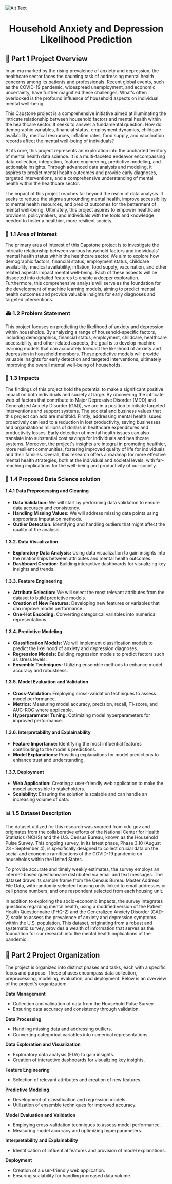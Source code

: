 
![Alt Text](https://www.google.com/url?sa=i&url=https%3A%2F%2Fwww.bbc.com%2Fculture%2Farticle%2F20160303-what-is-the-meaning-of-the-scream&psig=AOvVaw02azS8Lwd6GtF46Dmk-xOf&ust=1699603406063000&source=images&cd=vfe&opi=89978449&ved=0CBIQjRxqFwoTCKjguaO6toIDFQAAAAAdAAAAABAD)

<div align="center">
  
# Household Anxiety and Depression Likelihood Prediction 

</div>

## 📌 Part 1 Project Overview
In an era marked by the rising prevalence of anxiety and depression, the healthcare sector faces the daunting task of addressing mental health concerns among its patients and professionals. Recent global events, such as the COVID-19 pandemic, widespread unemployment, and economic uncertainty, have further magnified these challenges. 
What's often overlooked is the profound influence of household aspects on individual mental well-being.   

This Capstone project is a comprehensive initiative aimed at illuminating the intricate relationship between household factors and mental health within the healthcare sector. It seeks to answer a fundamental question: How do demographic variables, financial status, employment dynamics, childcare availability, medical resources, inflation rates, 
food supply, and vaccination records affect the mental well-being of individuals? 

At its core, this project represents an exploration into the uncharted territory of mental health data science. It is a multi-faceted endeavor encompassing data collection, integration, feature engineering, predictive modeling, and actionable insights. Through advanced data analysis and modeling, it aspires to predict mental health outcomes 
and provide early diagnoses, targeted interventions, and a comprehensive understanding of mental health within the healthcare sector.

The impact of this project reaches far beyond the realm of data analysis. It seeks to reduce the stigma surrounding mental health, improve accessibility to mental health resources, and predict outcomes for the betterment of mental well-being. Ultimately, this project aspires to empower healthcare providers, policymakers, and individuals with 
the tools and knowledge needed to foster a healthier, more resilient society.

### 🎯 1.1 Area of Interest
The primary area of interest of this Capstone project is to investigate the intricate relationship between various household factors and individuals' mental health status within the healthcare sector. We aim to explore how 
demographic factors, financial status, employment status, childcare availability, medical availability, inflation, food supply, vaccination, and other related aspects impact mental well-being. Each of these aspects will be 
dissected into detailed features to enable a deeper exploration. Furthermore, this comprehensive analysis will serve as the foundation for the development of machine learning models, aiming to predict mental health outcomes 
and provide valuable insights for early diagnoses and targeted interventions.

### 🚑 1.2 Problem Statement

This project focuses on predicting the likelihood of anxiety and depression within households. By analyzing a range of household-specific factors, including demographics, financial status, employment, childcare, healthcare 
accessibility, and other related aspects, the goal is to develop machine learning models that can accurately forecast the likelihood of anxiety and depression in household members. These predictive models will provide valuable 
insights for early detection and targeted interventions, ultimately improving the overall mental well-being of households.

### 🎉 1.3 Impacts

The findings of this project hold the potential to make a significant positive impact on both individuals and society at large. By uncovering the intricate web of factors that contribute to Major Depressive Disorder (MDD) and Generalized Anxiety Disorder (GAD), we are in a position to initiate targeted interventions and support systems. The societal and business values that this project can add are multifold. Firstly, addressing mental health issues proactively can lead to a reduction in lost productivity, saving businesses and organizations millions of dollars in healthcare expenditures and productivity losses. Early detection of mental health issues can also translate into substantial cost savings for individuals and healthcare systems. Moreover, the project's insights are integral in promoting healthier, more resilient communities, fostering improved quality of life for individuals and their families. Overall, this research offers a roadmap for more effective mental health strategies, both at the individual and societal levels, with far-reaching implications for the well-being and productivity of our society.

### 🎢 1.4 Proposed Data Science solution
#### 1.4.1 Data Preprocessing and Cleaning

- **Data Validation:** We will start by performing data validation to ensure data accuracy and consistency.
- **Handling Missing Values:** We will address missing data points using appropriate imputation methods.
- **Outlier Detection:** Identifying and handling outliers that might affect the quality of the analysis.

#### 1.3.2. Data Visualization

- **Exploratory Data Analysis:** Using data visualization to gain insights into the relationships between attributes and mental health outcomes.
- **Dashboard Creation:** Building interactive dashboards for visualizing key insights and trends.

#### 1.3.3. Feature Engineering

- **Attribute Selection:** We will select the most relevant attributes from the dataset to build predictive models.
- **Creation of New Features:** Developing new features or variables that can improve model performance.
- **One-Hot Encoding:** Converting categorical variables into numerical representations.

#### 1.3.4. Predictive Modeling

- **Classification Models:** We will implement classification models to predict the likelihood of anxiety and depression diagnoses.
- **Regression Models:** Building regression models to predict factors such as stress levels.
- **Ensemble Techniques:** Utilizing ensemble methods to enhance model accuracy and robustness.

#### 1.3.5. Model Evaluation and Validation

- **Cross-Validation:** Employing cross-validation techniques to assess model performance.
- **Metrics:** Measuring model accuracy, precision, recall, F1-score, and AUC-ROC where applicable.
- **Hyperparameter Tuning:** Optimizing model hyperparameters for improved performance.

#### 1.3.6. Interpretability and Explainability

- **Feature Importance:** Identifying the most influential features contributing to the model's predictions.
- **Model Explanations:** Providing explanations for model predictions to enhance trust and understanding.

#### 1.3.7. Deployment

- **Web Application:** Creating a user-friendly web application to make the model accessible to stakeholders.
- **Scalability:** Ensuring the solution is scalable and can handle an increasing volume of data.

### 📊 1.5 Dataset Description

The dataset utilized for this research was sourced from cdc.gov and originates from the collaborative efforts of the National Center for Health Statistics (NCHS) and the U.S. Census Bureau, known as the Household Pulse Survey. This ongoing survey, in its latest phase, Phase 3.10 (August 23 - September 4), is specifically designed to collect crucial data on the social and economic ramifications of the COVID-19 pandemic on households within the United States. 

To provide accurate and timely weekly estimates, the survey employs an internet-based questionnaire distributed via email and text messages. The dataset draws its sample frame from the Census Bureau Master Address File Data, with randomly selected housing units linked to email addresses or cell phone numbers, and one respondent selected from each housing unit.

In addition to exploring the socio-economic impacts, the survey integrates questions regarding mental health, using a modified version of the Patient Health Questionnaire (PHQ-2) and the Generalized Anxiety Disorder (GAD-2) scale to assess the prevalence of anxiety and depression symptoms within the U.S. population. This dataset, originating from a robust and systematic survey, provides a wealth of information that serves as the foundation for our research into the mental health implications of the pandemic.


## 📌 Part 2 Project Organization
The project is organized into distinct phases and tasks, each with a specific focus and purpose. These phases encompass data collection, preprocessing, modeling, evaluation, and deployment. Below is an overview of the project's organization:

**Data Management**

- Collection and validation of data from the Household Pulse Survey.
- Ensuring data accuracy and consistency through validation.

**Data Processing**

- Handling missing data and addressing outliers.
- Converting categorical variables into numerical representations.

**Data Exploration and Visualization**

- Exploratory data analysis (EDA) to gain insights.
- Creation of interactive dashboards for visualizing key insights.

**Feature Engineering**

- Selection of relevant attributes and creation of new features.
  
**Predictive Modeling**

- Development of classification and regression models.
- Utilization of ensemble techniques for improved accuracy.

**Model Evaluation and Validation**

- Employing cross-validation techniques to assess model performance.
- Measuring model accuracy and optimizing hyperparameters.

**Interpretability and Explainability**

- Identification of influential features and provision of model explanations.

**Deployment**

- Creation of a user-friendly web application.
- Ensuring scalability for handling increased data volume.
